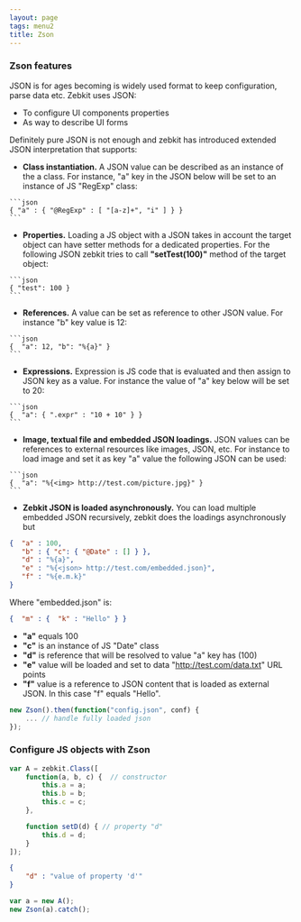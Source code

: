 ```yaml
---
layout: page
tags: menu2
title: Zson
---
```


### Zson features

JSON is for ages becoming is widely used format to keep configuration, parse data etc. Zebkit uses JSON:

   * To configure UI components properties
   * As way to describe UI forms

Definitely pure JSON is not enough and zebkit has introduced extended JSON interpretation that supports:
   
   * **Class instantiation.** A JSON value can be described as an instance of the a class. For instance, "a" key in the JSON below will be set to an instance of JS "RegExp" class:

    ```json
    { "a" : { "@RegExp" : [ "[a-z]+", "i" ] } }
    ```

   * **Properties.** Loading a JS object with a JSON takes in account the target object can have setter methods for a dedicated properties. For the following JSON zebkit tries to call __"setTest(100)"__ method of the target object: 
   
    ```json
    { "test": 100 }
    ```

   * **References.** A value can be set as reference to other JSON value. For instance "b" key value is 12:

    ```json
    {  "a": 12, "b": "%{a}" } 
    ```
   
   * **Expressions.** Expression is JS code that is evaluated and then assign to JSON key as a value. For instance the value of "a" key below will be set to 20:
   
    ```json
    {  "a": { ".expr" : "10 + 10" } }
    ```

   * **Image, textual file and embedded JSON loadings.**  JSON values can be references to external resources like images, JSON, etc. For instance to load image and set it as key "a" value the following JSON can be used:

    ```json
    {  "a": "%{<img> http://test.com/picture.jpg}" }
    ```

   * **Zebkit JSON is loaded asynchronously.** You can load multiple embedded JSON recursively, zebkit does the loadings asynchronously but  

```json 
{  "a" : 100,
   "b" : { "c": { "@Date" : [] } }, 
   "d" : "%{a}",
   "e" : "%{<json> http://test.com/embedded.json}",
   "f" : "%{e.m.k}"
}
```

Where "embedded.json" is:

```json 
{  "m" : {  "k" : "Hello" } }
```


   - __"a"__ equals 100
   - __"c"__ is an instance of JS "Date" class 
   - __"d"__ is reference that will be resolved to value "a" key has (100)
   - __"e"__ value will be loaded and set to data "http://test.com/data.txt" URL points
   - __"f"__ value is a reference to JSON content that is loaded as external JSON. In this case "f" equals "Hello".

```js
new Zson().then(function("config.json", conf) {
    ... // handle fully loaded json
});  
```


### Configure JS objects with Zson


```js
var A = zebkit.Class([
    function(a, b, c) {  // constructor
        this.a = a;
        this.b = b;
        this.c = c;
    },

    function setD(d) { // property "d" 
        this.d = d;
    }
]); 
```


```json 
{  
    "d" : "value of property 'd'"
}
```


```js
var a = new A();
new Zson(a).catch();  
```
